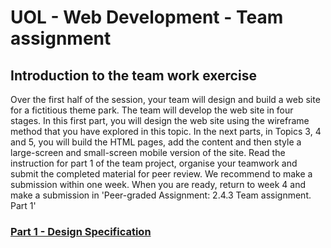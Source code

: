 # UOL - Web Development - Team assignment
## Introduction to the team work exercise
Over the first half of the session, your team will design and build a web site for a fictitious theme park. The team will develop the web site in four stages. In this first part, you will design the web site using the wireframe method that you have explored in this topic. In the next parts, in Topics 3, 4 and 5, you will build the HTML pages, add the content and then style a large-screen and small-screen mobile version of the site. Read the instruction for part 1 of the team project, organise your teamwork and submit the completed material for peer review. We recommend to make a submission within one week. When you are ready, return to week 4 and make a submission in 'Peer-graded Assignment: 2.4.3 Team assignment. Part 1'  

### [Part 1 - Design Specification](part1/README.md)